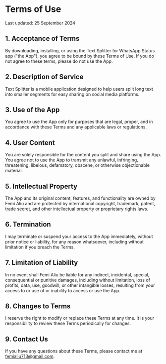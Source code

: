 # Terms of Use

Last updated: 25 September 2024

## 1. Acceptance of Terms

By downloading, installing, or using the Text Splitter for WhatsApp Status app ("the App"), you agree to be bound by these Terms of Use. If you do not agree to these terms, please do not use the App.

## 2. Description of Service

Text Splitter is a mobile application designed to help users split long text into smaller segments for easy sharing on social media platforms.

## 3. Use of the App

You agree to use the App only for purposes that are legal, proper, and in accordance with these Terms and any applicable laws or regulations.

## 4. User Content

You are solely responsible for the content you split and share using the App. You agree not to use the App to transmit any unlawful, infringing, threatening, libelous, defamatory, obscene, or otherwise objectionable material.

## 5. Intellectual Property

The App and its original content, features, and functionality are owned by Femi Aliu and are protected by international copyright, trademark, patent, trade secret, and other intellectual property or proprietary rights laws.

## 6. Termination

I may terminate or suspend your access to the App immediately, without prior notice or liability, for any reason whatsoever, including without limitation if you breach the Terms.

## 7. Limitation of Liability

In no event shall Femi Aliu be liable for any indirect, incidental, special, consequential or punitive damages, including without limitation, loss of profits, data, use, goodwill, or other intangible losses, resulting from your access to or use of or inability to access or use the App.

## 8. Changes to Terms

I reserve the right to modify or replace these Terms at any time. It is your responsibility to review these Terms periodically for changes.

## 9. Contact Us

If you have any questions about these Terms, please contact me at femialiu713@gmail.com.
